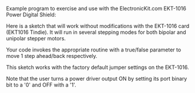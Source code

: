 Example program to exercise and use with the ElectronicKit.com EKT-1016 Power Digital Shield:

Here is a sketch that will work without modifications with the EKT-1016 card (EKT1016 Tindie).
It will run in several stepping modes for both bipolar and unipolar stepper motors.

Your code invokes the appropriate routine with a true/false parameter to move 1 step ahead/back respectively.  

This sketch works with the factory default jumper settings on the EKT-1016.

Note that the user turns a power driver output ON by setting its port binary bit to a '0' and OFF with a '1'.
